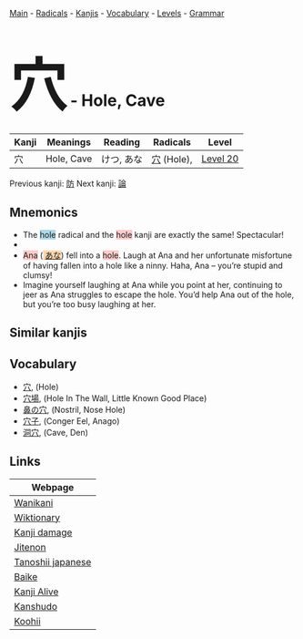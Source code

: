 <style> bigfont {font-size: 100px}</style>
[Main](../index.md) -
[Radicals](../radicals.md) -
[Kanjis](../kanjis.md) -
[Vocabulary](../vocabulary.md) -
[Levels](../levels.md) -
[Grammar](../grammar.md)
# <bigfont> 穴</bigfont> - Hole, Cave 

| Kanji | Meanings | Reading | Radicals | Level |
| --- | --- | --- | --- | --- |
| 穴 | Hole, Cave | けつ, あな | [穴](../radicals/穴.md) (Hole),  | [Level 20](../levels/wk_level20.md) |

Previous kanji: [防](防.md) Next kanji: [論](論.md) 

## Mnemonics
 * The <span style="background-color:#ADD8E6"> hole</span> radical and the <span style="background-color:#ffcccb"> hole</span> kanji are exactly the same! Spectacular!
* 
* <span style="background-color:#ffcccb"> Ana</span> (<span style="background-color:#fed8b1"> [あな](https://jisho.org/search/あな)</span>) fell into a <span style="background-color:#ffcccb"> hole</span>. Laugh at Ana and her unfortunate misfortune of having fallen into a hole like a ninny. Haha, Ana – you’re stupid and clumsy!
* Imagine yourself laughing at Ana while you point at her, continuing to jeer as Ana struggles to escape the hole. You’d help Ana out of the hole, but you’re too busy laughing at her.


## Similar kanjis
 


## Vocabulary
 * [穴](../vocabulary/穴.md), (Hole)
* [穴場](../vocabulary/穴.md), (Hole In The Wall, Little Known Good Place)
* [鼻の穴](../vocabulary/穴.md), (Nostril, Nose Hole)
* [穴子](../vocabulary/穴.md), (Conger Eel, Anago)
* [洞穴](../vocabulary/穴.md), (Cave, Den)



## Links 

| Webpage |
| --- |
| [Wanikani          ](https://www.wanikani.com/kanji/穴) |
| [Wiktionary        ](https://en.wiktionary.org/wiki/穴) |
| [Kanji damage      ](http://www.kanjidamage.com/kanji/search?utf8=✓&q=穴) |
| [Jitenon           ](https://jitenon.com/kanji/穴) |
| [Tanoshii japanese ](https://www.tanoshiijapanese.com/dictionary/kanji.cfm?k=穴) |
| [Baike             ](https://baike.baidu.com/item/穴) |
| [Kanji Alive       ](https://app.kanjialive.com/穴) |
| [Kanshudo          ](https://www.kanshudo.com/searchmn?q=穴) |
| [Koohii            ](https://kanji.koohii.com/study/kanji/穴) |
